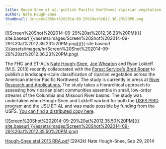 ```yaml
---
title: Hough-Snee et al. publish Pacific Northwest riparian vegetation study in RRA
author: Nate Hough-Snee
thumbnail: Screen%20Shot%202014-09-29%20at%2012.36.23%20PM.png
---
```


[![Screen%20Shot%202014-09-29%20at%2012.36.23%20PM]({{ site.baseurl }}/assets/images/Screen%20Shot%202014-09-29%20at%2012.36.23%20PM.png)]({{ site.baseurl }}/assets/images/hr/Screen%20Shot%202014-09-29%20at%2012.36.23%20PM.png)

The FHC and ET-AL's [Nate Hough-Snee](http://natehough-snee.org/), [Joe Wheaton](http://joewheaton.org/) and Ryan Lokteff (M.S. 2013) recently collaborated with the [Forest Service's Brett Roper](http://scholar.google.com/citations?user=fiTbfzsAAAAJ&hl=en) to publish a landscape-scale classification of riparian vegetation across the American interior Pacific Northwest. The study is currently in press at [River Research and Applications.](http://onlinelibrary.wiley.com/doi/10.1002/rra.2815/abstract) The study takes a hierarchical approach to assessing how riparian plant communities assemble in small, low-order streams of the Columbia and Missouri River basins. The study was undertaken when Hough-Snee and Lokteff worked for both the [USFS PIBO program](http://www.fs.fed.us/biology/fishecology/emp/) and the USU ET-AL and was made possible by funding from the USFS. [You can find a distributed copy here](http://figshare.com/articles/Riparian_vegetation_communities_of_the_American_Pacific_Northwest_are_tied_to_multi_scale_environmental_filters/1151575).

[![Screen%20Shot%202014-09-29%20at%2012.35.50%20PM]({{ site.baseurl }}/assets/images/Screen%20Shot%202014-09-29%20at%2012.35.50%20PM.png)](http://onlinelibrary.wiley.com/doi/10.1002/rra.2815/abstract)

[Hough-Snee etal 2015 RRA.pdf](https://c3abb81f-a-2d9a1e61-s-sites.googlegroups.com/a/joewheaton.org/et-al/et-al-news/new-fhc-et-al-or-elr-publications/hough-sneeetalpublishnorthwestriparianvegetationstudyinrra/Hough-Snee%20etal%202015%20RRA.pdf?attachauth=ANoY7cqI9Yvx7IOP04_1KauN6vFc2TaVBdW3FL6On7Hdh7RMA2oS9QKPoD3G_LpnaiFo4845-A8HZBlXoWydl48Dl3h0NnIENrr2AfJllHBVTRb3DZpFiNzbAHS2P27BafwxpBu-sGLa0d1xav9pP-UL5-PWvSfw4nJBRZ583RAwo8MLf9ErrGhBXMnt5QCcX__7n2uBa7HfnyNNR0R__6RTQlK1obTqXT27uZkHI24eZWVGsFXtWqe5EA3oNgw_hL_n6SRJzCz3tZGeZYNi667I2Zgn6zJ-sF5IKWdUCVYIveBiym0Hpb1j2o285C1WGGdTtkLjwqgEoHJ38k4h9_90OtX-jhUmdBW2JtX86me0m8_t6TgI_Ig%3D&attredirects=0)   (2942k)   Nate Hough-Snee, Sep 29, 2014